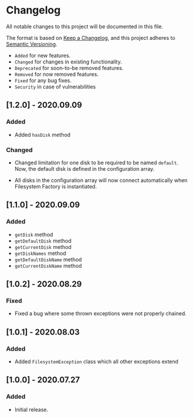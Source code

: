 # Changelog

All notable changes to this project will be documented in this file.

The format is based on [Keep a Changelog](https://keepachangelog.com/en/1.0.0/),
and this project adheres to [Semantic Versioning](https://semver.org/spec/v2.0.0.html).

- `Added` for new features.
- `Changed` for changes in existing functionality.
- `Deprecated` for soon-to-be removed features.
- `Removed` for now removed features.
- `Fixed` for any bug fixes.
- `Security` in case of vulnerabilities

## [1.2.0] - 2020.09.09

### Added

- Added `hasDisk` method

### Changed

- Changed limitation for one disk to be required to be named `default`.
Now, the default disk is defined in the configuration array.

- All disks in the configuration array will now connect automatically when Filesystem Factory is instantiated.

## [1.1.0] - 2020.09.09

### Added

- `getDisk` method
- `getDefaultDisk` method
- `getCurrentDisk` method
- `getDiskNames` method
- `getDefaultDiskName` method
- `getCurrentDiskName` method

## [1.0.2] - 2020.08.29

### Fixed

- Fixed a bug where some thrown exceptions were not properly chained.

## [1.0.1] - 2020.08.03

### Added

- Added `FilesystemException` class which all other exceptions extend

## [1.0.0] - 2020.07.27

### Added

- Initial release.